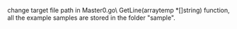 change target file path in Master0.go\ GetLine(arraytemp *[]string) function, all the example samples are stored in the folder "sample".
